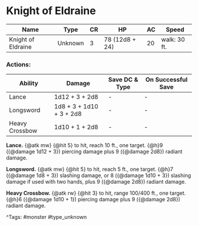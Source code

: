 # Knight of Eldraine

| Name | Type | CR | HP | AC | Speed |
|------|------|----|----|----|-------|
| Knight of Eldraine | Unknown | 3 | 78 (12d8 + 24) | 20 | walk: 30 ft. |

### Actions:

| Ability | Damage | Save DC & Type | On Successful Save |
|---------|--------|----------------|--------------------|
| Lance | 1d12 + 3 + 2d8 | - | - |
| Longsword | 1d8 + 3 + 1d10 + 3 + 2d8 | - | - |
| Heavy Crossbow | 1d10 + 1 + 2d8 | - | - |


**Lance.** {@atk mw} {@hit 5} to hit, reach 10 ft., one target. {@h}9 ({@damage 1d12 + 3}) piercing damage plus 9 ({@damage 2d8}) radiant damage.

**Longsword.** {@atk mw} {@hit 5} to hit, reach 5 ft., one target. {@h}7 ({@damage 1d8 + 3}) slashing damage, or 8 ({@damage 1d10 + 3}) slashing damage if used with two hands, plus 9 ({@damage 2d8}) radiant damage.

**Heavy Crossbow.** {@atk rw} {@hit 3} to hit, range 100/400 ft., one target. {@h}6 ({@damage 1d10 + 1}) piercing damage plus 9 ({@damage 2d8}) radiant damage.

^Tags: #monster #type_unknown
